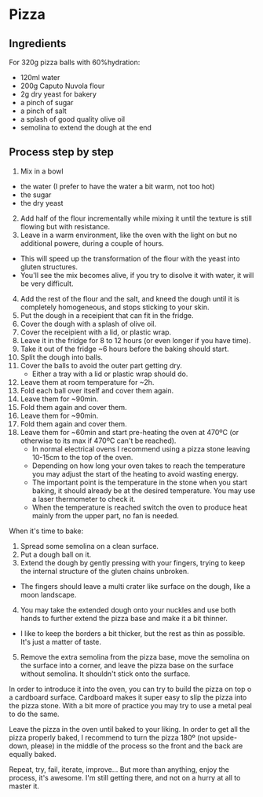 # Pizza

## Ingredients

For 320g pizza balls with 60%hydration:
- 120ml water
- 200g Caputo Nuvola flour
- 2g dry yeast for bakery
- a pinch of sugar
- a pinch of salt
- a splash of good quality olive oil
- semolina to extend the dough at the end

## Process step by step
1. Mix in a bowl
  - the water (I prefer to have the water a bit warm, not too hot)
  - the sugar
  - the dry yeast
2. Add half of the flour incrementally while mixing it until the texture is still flowing but with resistance.
3. Leave in a warm environment, like the oven with the light on but no additional powere, during a couple of hours.
  - This will speed up the transformation of the flour with the yeast into gluten structures.
  - You'll see the mix becomes alive, if you try to disolve it with water, it will be very difficult.
4. Add the rest of the flour and the salt, and kneed the dough until it is completely homogeneous, and stops sticking to your skin.
5. Put the dough in a receipient that can fit in the fridge.
6. Cover the dough with a splash of olive oil.
7. Cover the receipient with a lid, or plastic wrap. 
8. Leave it in the fridge for 8 to 12 hours (or even longer if you have time).
9. Take it out of the fridge ~6 hours before the baking should start.
10. Split the dough into balls.
11. Cover the balls to avoid the outer part getting dry.
    - Either a tray with a lid or plastic wrap should do.
12. Leave them at room temperature for ~2h.
13. Fold each ball over itself and cover them again.
14. Leave them for ~90min.
15. Fold them again and cover them.
16. Leave them for ~90min.
17. Fold them again and cover them.
18. Leave them for ~60min and start pre-heating the oven at 470ºC (or otherwise to its max if 470ºC can't be reached).
    - In normal electrical ovens I recommend using a pizza stone leaving 10-15cm to the top of the oven.
    - Depending on how long your oven takes to reach the temperature you may adjust the start of the heating to avoid wasting energy.
    - The important point is the temperature in the stone when you start baking, it should already be at the desired temperature. You may use a laser thermometer to check it.
    - When the temperature is reached switch the oven to produce heat mainly from the upper part, no fan is needed.

When it's time to bake:
1. Spread some semolina on a clean surface.
2. Put a dough ball on it.
3. Extend the dough by gently pressing with your fingers, trying to keep the internal structure of the gluten chains unbroken.
  - The fingers should leave a multi crater like surface on the dough, like a moon landscape.
4. You may take the extended dough onto your nuckles and use both hands to further extend the pizza base and make it a bit thinner.
  - I like to keep the borders a bit thicker, but the rest as thin as possible. It's just a matter of taste.
5. Remove the extra semolina from the pizza base, move the semolina on the surface into a corner, and leave the pizza base on the surface without semolina. It shouldn't stick onto the surface.

In order to introduce it into the oven, you can try to build the pizza on top o a cardboard surface.
Cardboard makes it super easy to slip the pizza into the pizza stone.
With a bit more of practice you may try to use a metal peal to do the same.

Leave the pizza in the oven until baked to your liking.
In order to get all the pizza properly baked, I recommend to turn the pizza 180º (not upside-down, please) in the middle of the process so the front and the back are equally baked.

Repeat, try, fail, iterate, improve... But more than anything, enjoy the process, it's awesome.
I'm still getting there, and not on a hurry at all to master it.
